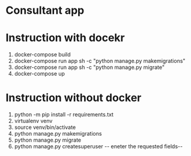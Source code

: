 # Consultant app
# Instruction with docekr
1. docker-compose build
2. docker-compose run app sh -c "python manage.py makemigrations"
3. docker-compose run app sh -c "python manage.py migrate"
4. docker-compose up

# Instruction without docker
1. python -m pip  install -r requirements.txt
2. virtualenv venv
3. source venv/bin/activate
4. python manage.py makemigrations
5. python manage.py migrate
6. python manage.py createsuperuser -- eneter the requested fields--
